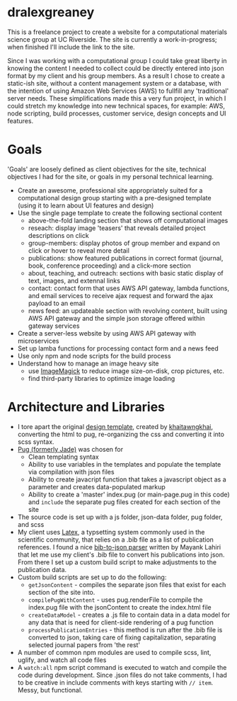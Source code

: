 # dralexgreaney
This is a freelance project to create a website for a computational materials science group at UC Riverside.  The site is currently a work-in-progress; when finished I'll include the link to the site.
 
Since I was working with a computational group I could take great liberty in knowing the content I needed to collect could be directly entered into json format by my client and his group members.  As a result I chose to create a static-ish site, without a content management system or a database, with the intention of using Amazon Web Services (AWS) to fullfill any 'traditional' server needs.  These simplifications made this a very fun project, in which I could stretch my knowledge into new technical spaces, for example: AWS, node scripting, build processes, customer service, design concepts and UI features.

 # Goals
 'Goals' are loosely defined as client objectives for the site, technical objectives I had for the site, or goals in my personal technical learning.
 * Create an awesome, professional site appropriately suited for a computational design group starting with a pre-designed template (using it to learn about UI features and design)
 * Use the single page template to create the following sectional content
    * above-the-fold landing section that shows off computational images
    * reseach: display image 'teasers' that reveals detailed project descriptions on click
     * group-members: display photos of group member and expand on click or hover to reveal more detail
     * publications: show featured publications in correct format (journal, book, conference proceeding) and a click-more section
     * about, teaching, and outreach: sections with basic static display of text, images, and extennal links
     * contact: contact form that uses AWS API gateway, lambda functions, and email services to receive ajax request and forward the ajax payload to an email 
     * news feed: an updateable section with revolving content, built using AWS API gateway and the simple json storage offered within gateway services
 * Create a server-less website by using AWS API gateway with microservices
 * Set up lamba functions for processing contact form and a news feed
 * Use only npm and node scripts for the build process
 * Understand how to manage an image heavy site
     * use [ImageMagick](https://www.imagemagick.org/script/index.php) to reduce image size-on-disk, crop pictures, etc.
     * find third-party libraries to optimize image loading 
 
# Architecture and Libraries
* I tore apart the original [design template](http://preview.themeforest.net/item/homane-minimal-resume-html-template/full_screen_preview/19682315?_ga=2.140194995.1039933768.1493948585-1211979247.1489464104), created by [khaitawngkhai](https://themeforest.net/user/khaitawngkhai), converting the html to pug, re-organizing the css and converting it into scss syntax. 
* [Pug (formerly Jade)](https://pugjs.org/api/getting-started.html) was chosen for
  * Clean templating syntax
  * Ability to use variables in the templates and populate the template via compilation with json files
  * Ability to create javacript function that takes a javascript object as a parameter and creates data-populated markup
  * Ability to create a 'master' index.pug (or main-page.pug in this code) and `include` the separate pug files created for each section of the site
* The source code is set up with a js folder, json-data folder, pug folder, and scss
* My client uses [Latex](https://www.latex-project.org/), a typsetting system commonly used in the scientific community, that relies on a .bib file as a list of publication references.  I found a nice  [bib-to-json parser](https://github.com/mayanklahiri/bib2json) written by Mayank Lahiri that let me use my client's .bib file to convert his publications into json.  From there I set up a custom build script to make adjustments to the publication data.
* Custom build scripts are set up to do the following:
  * `getJsonContent` - compiles the separate json files that exist for each section of the site into. 
  * `compilePugWithContent` - uses pug.renderFile to compile the index.pug file with the jsonContent to create the index.html file
   * `createDataModel` - creates a .js file to contain data in a data model for any data that is need for client-side rendering of a pug function
   * `processPublicationEntries` - this method is run after the .bib file is converted to json, taking care of fixing capitalization, separating selected journal papers from 'the rest'
* A number of common npm modules are used to compile scss, lint, uglify, and watch all code files
* A `watch:all` npm script command is executed to watch and compile the code during development.  Since .json files do not take comments, I had to be creative in include comments with keys starting with `// item`.  Messy, but functional.

